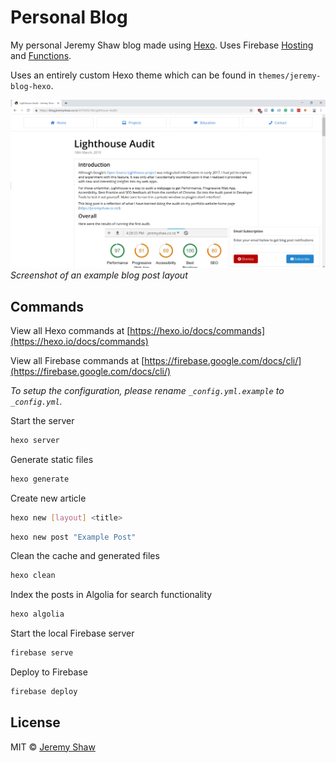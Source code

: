 # Personal Blog

My personal Jeremy Shaw blog made using [Hexo](https://hexo.io/). Uses Firebase [Hosting](https://firebase.google.com/docs/hosting/) and [Functions](https://firebase.google.com/docs/functions/).

Uses an entirely custom Hexo theme which can be found in `themes/jeremy-blog-hexo`.

![Jeremy Shaw Personal Blog Post Screenshot](personal-blog-screenshot.jpg)
*Screenshot of an example blog post layout*

## Commands

View all Hexo commands at [https://hexo.io/docs/commands](https://hexo.io/docs/commands)

View all Firebase commands at [https://firebase.google.com/docs/cli/](https://firebase.google.com/docs/cli/)

_To setup the configuration, please rename `_config.yml.example` to `_config.yml`._

Start the server

``` bash
hexo server
```

Generate static files

``` bash
hexo generate
```

Create new article

``` bash
hexo new [layout] <title>
```

``` bash
hexo new post "Example Post"
```

Clean the cache and generated files

``` bash
hexo clean
```

Index the posts in Algolia for search functionality

``` bash
hexo algolia
```

Start the local Firebase server

``` bash
firebase serve
```

Deploy to Firebase

``` bash
firebase deploy
```

## License

MIT © [Jeremy Shaw](https://jeremyshaw.co.nz)